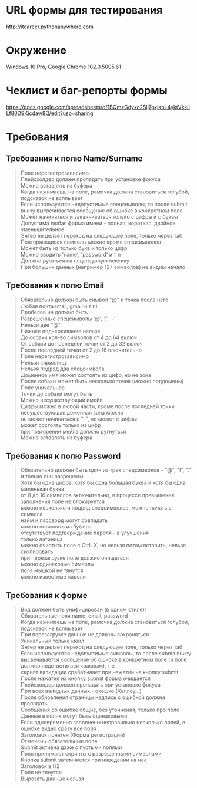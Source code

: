 # URL формы для тестирования
http://itcareer.pythonanywhere.com

# Окружение
Windows 10 Pro, Google Chrome 102.0.5005.61

# Чеклист и баг-репорты формы 
https://docs.google.com/spreadsheets/d/1BQmzGdyxc2Slj7pxjabL4yktVkkiILf80D9Kicdaw8Q/edit?usp=sharing

# Требования

## Требования к полю Name/Surname
> Поле нерегистрозависимо  
> Плейсхолдер должен пропадать при установке фокуса  
> Можно вставлять из буфера  
> Когда нажимаешь на поле, рамочка должна становиться голубой, подсказок не всплывает  
> Если используются недопустимые спецсимволы, то после submit внизу высвечивается сообщение об ошибке в конкретном поле  
> Может начинаться и заканчиваться только с цифры и с буквы  
> Допустима любая форма имени - полная, короткая, двойное, уменьшительное  
> Энтер не делает переход на следующее поле, только через таб  
> Повторяющиеся символы можно кроме спецсимволов  
> Может быть из только букв и только цифр  
> Можно вводить 'name', 'password' и т п  
> Должно ругаться на нецензурную лексику  
> При больших данных (например 127 символов) не видим начало  

## Требования к полю Email
> Обязательно должен быть символ "@" и точка после него  
> Любая почта (mail, gmail и т п)  
> Пробелов не должно быть  
> Разрешенные спецсимволы '@', '.', '-'  
> Нельзя две "@"  
> Нижнее подчеркивание нельзя  
> До собаки кол-во символов от 4 до 64 включ  
> От собаки до последней точки от 2 до 32 включ  
> После последней точки от 2 до 16 влючительно  
> Поле нерегистрозависимо  
> Нельзя кириллицу  
> Нельзя подряд два спецсимвола  
> Доменное имя может состоять из цифр, но не зона  
> После собаки может быть несколько точек (можно поддомены)  
> Поле уникальное  
> Точки до собаки могут быть  
> Можно несуществующий имейл  
> Цифры можно в любой части, кроме после последней точки  
> несуществующая доменная зона можно  
> не может начинаться с "-", но может с цифры  
> может состоять только из цифр  
> при повторении мейла должно ругнуться  
> Можно вставлять из буфера  

## Требования к полю Password
> Обязательно должен быть один из трех спецсимволов - "@", "!", "." и только они разрешены    
> Хотя бы одна цифра, хотя бы одна большая буква и хотя бы одна маленькая буква      
> от 8 до 16 символов включительно, в процессе превышения заполнения поле не блокируется    
> можно несколько и подряд спецсимволов, можно начать с символа    
> нэйм и пассворд могут совпадать    
> можно вставлять из буфера  
> отсутствует подтверждение пароля - в улучшения  
> только латиница  
> можно очистить поле с Ctrl+X, но нельзя потом вставить, нельзя скопировать  
> при перезагрузке поле должно очищаться  
> можно одинаковые символы  
> поля мышкой не тянутся  
> можно известные пароли  

## Требования к форме
> Вид должен быть унифицирован (в одном стиле)!  
> Обязательные поля name, email, password  
> Когда нажимаешь на поле, рамочка должна становиться голубой, подсказок не всплывает  
> При перезагрузке данные не должны сохраняться  
> Уникальный только мейл  
> Энтер не делает переход на следующее поле, только через таб  
> Если используются недопустимые символы, то после submit внизу высвечивается сообщение об ошибке в конкретном поле (и поле должно подстветиться красным), т е  
> скрипт валидации срабатывает при нажатии на кнопку submit  
> После нажатия на кнопку submit форма очищается  
> Плейсхолдер должен пропадать при установке фокуса  
> При всех валидных данных - окошко (Хеллоу…)  
> После обновления страницы надпись с ошибкой должна пропадать  
> Сообщения об ошибке общие, без уточнения, только про поле  
> Данные в полях могут быть одинаковыми  
> Если одновременно заполнены неправильно несколько полей, в ошибке видно сразу все поля  
> Заголовок понятен (Форма регистрации)  
> Отмечены обязательные поля    
> Submit активна даже с пустыми полями  
> Поля принимают скрипты с разрешенными символами  
> Кнопка submit затемняется при наведении на нее  
> Заголовок в H2  
> Поля не тянутся  
> Вырезать данные нельзя  
